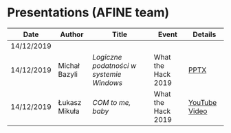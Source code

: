 # Presentations (AFINE team)

| Date | Author  | Title | Event | Details|
|--|--|--|--|--|
|14/12/2019|  | |||
|14/12/2019| Michał Bazyli | *Logiczne podatności w systemie Windows* |What the Hack 2019|[PPTX](https://github.com/afinepl/presentations/blob/master/Materials/Logiczne_Podatnosci_w_Systemie_Windows.pptx)|
|14/12/2019| Łukasz Mikuła | *COM to me, baby*  |What the Hack 2019|[YouTube Video](https://www.youtube.com/watch?v=uhc50qsnTEY)|

